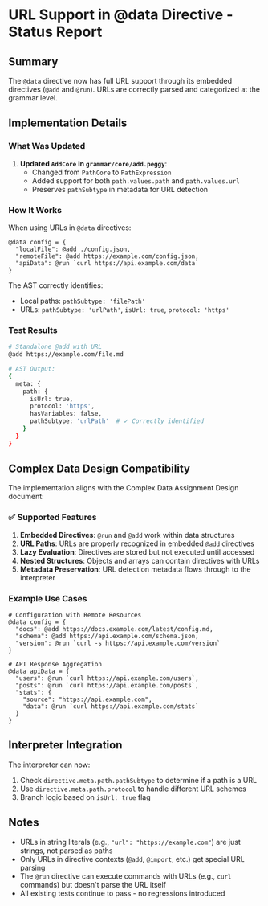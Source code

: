 # URL Support in @data Directive - Status Report

## Summary

The `@data` directive now has full URL support through its embedded directives (`@add` and `@run`). URLs are correctly parsed and categorized at the grammar level.

## Implementation Details

### What Was Updated

1. **Updated `AddCore` in `grammar/core/add.peggy`**:
   - Changed from `PathCore` to `PathExpression`
   - Added support for both `path.values.path` and `path.values.url`
   - Preserves `pathSubtype` in metadata for URL detection

### How It Works

When using URLs in `@data` directives:

```meld
@data config = {
  "localFile": @add ./config.json,
  "remoteFile": @add https://example.com/config.json,
  "apiData": @run `curl https://api.example.com/data`
}
```

The AST correctly identifies:
- Local paths: `pathSubtype: 'filePath'`
- URLs: `pathSubtype: 'urlPath'`, `isUrl: true`, `protocol: 'https'`

### Test Results

```bash
# Standalone @add with URL
@add https://example.com/file.md

# AST Output:
{
  meta: {
    path: {
      isUrl: true,
      protocol: 'https',
      hasVariables: false,
      pathSubtype: 'urlPath'  # ✓ Correctly identified
    }
  }
}
```

## Complex Data Design Compatibility

The implementation aligns with the Complex Data Assignment Design document:

### ✅ Supported Features
1. **Embedded Directives**: `@run` and `@add` work within data structures
2. **URL Paths**: URLs are properly recognized in embedded `@add` directives
3. **Lazy Evaluation**: Directives are stored but not executed until accessed
4. **Nested Structures**: Objects and arrays can contain directives with URLs
5. **Metadata Preservation**: URL detection metadata flows through to the interpreter

### Example Use Cases

```meld
# Configuration with Remote Resources
@data config = {
  "docs": @add https://docs.example.com/latest/config.md,
  "schema": @add https://api.example.com/schema.json,
  "version": @run `curl -s https://api.example.com/version`
}

# API Response Aggregation
@data apiData = {
  "users": @run `curl https://api.example.com/users`,
  "posts": @run `curl https://api.example.com/posts`,
  "stats": {
    "source": "https://api.example.com",
    "data": @run `curl https://api.example.com/stats`
  }
}
```

## Interpreter Integration

The interpreter can now:
1. Check `directive.meta.path.pathSubtype` to determine if a path is a URL
2. Use `directive.meta.path.protocol` to handle different URL schemes
3. Branch logic based on `isUrl: true` flag

## Notes

- URLs in string literals (e.g., `"url": "https://example.com"`) are just strings, not parsed as paths
- Only URLs in directive contexts (`@add`, `@import`, etc.) get special URL parsing
- The `@run` directive can execute commands with URLs (e.g., `curl` commands) but doesn't parse the URL itself
- All existing tests continue to pass - no regressions introduced